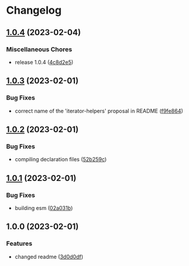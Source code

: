 # Changelog

## [1.0.4](https://github.com/geopr/any-iter-utils/compare/v1.0.3...v1.0.4) (2023-02-04)


### Miscellaneous Chores

* release 1.0.4 ([4c8d2e5](https://github.com/geopr/any-iter-utils/commit/4c8d2e570f8263f5c5c20d443a0347ef50e0c1ad))

## [1.0.3](https://github.com/geopr/any-iter-utils/compare/v1.0.2...v1.0.3) (2023-02-01)


### Bug Fixes

* correct name of the 'iterator-helpers' proposal in README ([f9fe864](https://github.com/geopr/any-iter-utils/commit/f9fe8646e6747b92215c19979e1508eb220bb4a6))

## [1.0.2](https://github.com/geopr/any-iter-utils/compare/v1.0.1...v1.0.2) (2023-02-01)


### Bug Fixes

* compiling declaration files ([52b259c](https://github.com/geopr/any-iter-utils/commit/52b259c533febaaa02f61e0cb36c5197f3939fa2))

## [1.0.1](https://github.com/geopr/any-iter-utils/compare/v1.0.0...v1.0.1) (2023-02-01)


### Bug Fixes

* building esm ([02a031b](https://github.com/geopr/any-iter-utils/commit/02a031b795bc51fc2d569c840d6d5b7de1dfcbe6))

## 1.0.0 (2023-02-01)


### Features

* changed readme ([3d0d0df](https://github.com/geopr/any-iter-utils/commit/3d0d0dfcebd76eb66bc4bb3a44f28bcdd1394763))
